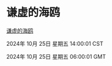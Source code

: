 # 谦虚的海鸥
[谦虚的海鸥](http://219.139.199.238:56308/qxdho/course/base/hotlink/index.php)

2024年 10月 25日 星期五 14:00:01 CST

2024年 10月 25日 星期五 06:00:01 GMT

